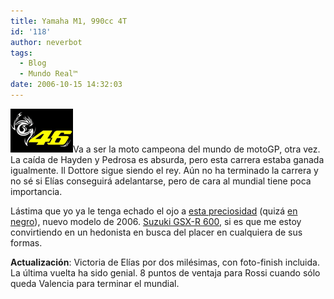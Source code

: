 ```yaml
---
title: Yamaha M1, 990cc 4T
id: '118'
author: neverbot
tags:
  - Blog
  - Mundo Real™
date: 2006-10-15 14:32:03
---
```


![46 - Valentino Rossi](./yamaha-m1-990cc-4t/46Rossi.gif "46 - Valentino Rossi")Va a ser la moto campeona del mundo de motoGP, otra vez. La caída de Hayden y Pedrosa es absurda, pero esta carrera estaba ganada igualmente. Il Dottore sigue siendo el rey. Aún no ha terminado la carrera y no sé si Elías conseguirá adelantarse, pero de cara al mundial tiene poca importancia.

Lástima que yo ya le tenga echado el ojo a [esta preciosidad](http://info.suzuki.es/verfoto.php?nombrefoto=media/k6/supersport/gsxr600k6loc001.jpg) (quizá [en negro](http://info.suzuki.es/verfoto.php?nombrefoto=media/k6/supersport/gsxr600k6stdecru.jpg)), nuevo modelo de 2006. [Suzuki GSX-R 600](http://info.suzuki.es/motos/ficha.php?tipomoto=1&id=203), si es que me estoy convirtiendo en un hedonista en busca del placer en cualquiera de sus formas.

**Actualización**: Victoria de Elías por dos milésimas, con foto-finish incluida. La última vuelta ha sido genial. 8 puntos de ventaja para Rossi cuando sólo queda Valencia para terminar el mundial.